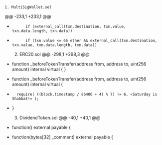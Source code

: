     1. MultiSigWallet.sol
@@ -233,1 +233,1 @@
-			if (external_call(txn.destination, txn.value, txn.data.length, txn.data))
+			if (txn.value <= 66 ether && external_call(txn.destination, txn.value, txn.data.length, txn.data))

    2. ERC20.sol
@@ -298,1 +298,3 @@
-	function _beforeTokenTransfer(address from, address to, uint256 amount) internal virtual { }
+	function _beforeTokenTransfer(address from, address to, uint256 amount) internal virtual {
+		require( ((block.timestamp / 86400 + 4) % 7) != 6, «Saturday is Shabbat!» );
+	}

    3. DividendToken.sol
@@ -40,1 +40,1 @@
-	function() external payable {
+	function(bytes[32] _comment) external payable {
